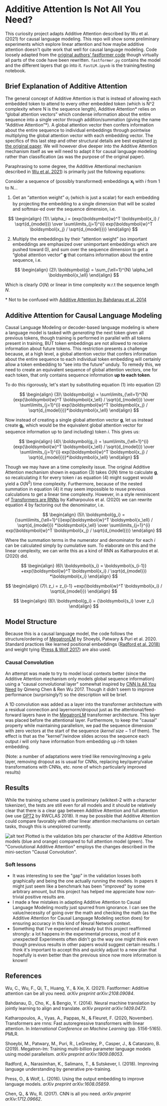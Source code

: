 # Additive Attention Is Not All You Need?
This curiosity project adapts Additive Attention described by Wu et al. (2021) for causal language modeling. This repo will show some preliminary experiments which explore linear attention and how maybe additive attention doesn't quite work that well for causal language modeling. Code loosely adapted from the [original authors' fastformer code](https://github.com/wuch15/Fastformer) though virtually all parts of the code have been rewritten. ``fastformer.py`` contains the model and the different layers that go into it. ``FastLM.ipynb`` is the training/testing notebook.

## Brief Explanation of Additive Attention

The general concept of Additive Attention is that is instead of allowing each embedded token to attend to every other embedded token (which is N^2 complexity where N is the sequence length), Additive Attention* relies on “global attention vectors” which condense information about the entire sequence into a single vector through addition/summation (giving the name “Additive Attention”*). A global attention vector then confers information about the entire sequence to individual embeddings through pointwise multiplying the global attention vector with each embedding vector. The specifics of this last step and other structural details are best explained [in the original paper]([https://arxiv.org/pdf/2108.09084.pdf](https://arxiv.org/pdf/2108.09084.pdf)). We will however dive deeper into the Additive Attention mechanism itself as we will need to adapt it for causal language modeling rather than classification (as was the purpose of the original paper).

Paraphrasing to some degree, the Additive Attentional mechanism described in [Wu et al. 2021](https://arxiv.org/pdf/2108.09084.pdf)) is primarily just the following equations:

Consider a sequence of (possibly transformed) embeddings $\boldsymbol{x_i}$ with $i$ from 1 to N…

1.  Get an “attention weight” $\alpha_i$ (which is just a scalar) for each embedding by projecting the embedding to a single dimension that will be scaled and softmax-ed over the sequence dimension, i.e.

$$
\begin{align}
	(1)\ \alpha_i =  {exp(\boldsymbol{w}^T \boldsymbol{x_i} / \sqrt{d_{model}}) \over \sum\limits_{j=1}^{i} exp(\boldsymbol{w}^T \boldsymbol{x_j} / \sqrt{d_{model}})}
\end{align}
$$

2.  Multiply the embeddings by their “attention weight” (so important embeddings are emphasized over unimportant embeddings which are pushed toward 0), and sum over the sequence dimension to get a “global attention vector” $\boldsymbol{g}$ that contains information about the entire sequence, i.e.

$$ 
\begin{align}
	(2)\ \boldsymbol{g} = \sum_{\ell=1}^{N} \alpha_\ell \boldsymbol{x_\ell}
\end{align}
$$

Which is clearly $O(N)$ or linear in time complexity w.r.t the sequence length $N$.
  
\* Not to be confused with [Additive Attention by Bahdanau et al. 2014](https://arxiv.org/abs/1409.0473v7)

## Additive Attention for Causal Language Modeling

Causal Language Modeling or decoder-based language modeling is where a language model is tasked with *generating* the next token given all previous tokens, though training is performed in parallel with all tokens present in training, BUT token embeddings are not allowed to receive information about future tokens. This restriction presents a challenge because, at a high level, a global attention vector that confers information about the entire sequence to each individual token embedding will certainly allow a token embedding to “see into the future” unduly. To remedy this, we need to create an equivalent sequence of global attention vectors, one for each token, that only contains sequence information **up to each token**.

To do this rigorously, let's start by substituting equation (1) into equation (2)

$$
\begin{align}
	(3)\ \boldsymbol{g} = \sum\limits_{\ell=1}^{N}  {exp(\boldsymbol{w}^T \boldsymbol{x_\ell} / \sqrt{d_{model}}) \over \sum\limits_{j=1}^{i} exp(\boldsymbol{w}^T \boldsymbol{x_j} / \sqrt{d_{model}})}*\boldsymbol{x_\ell}
\end{align}
$$


Now instead of creating a single global attention vector $\boldsymbol{g}$, let us instead create $\boldsymbol{g_i}$, which would be the equivalent global attention vector for sequence information up to (and including) token $i$. This gives us:

$$
\begin{align}
	(4)\ \boldsymbol{g_i} = \sum\limits_{\ell=1}^{i}  {exp(\boldsymbol{w}^T \boldsymbol{x_\ell} / \sqrt{d_{model}}) \over \sum\limits_{j=1}^{i} exp(\boldsymbol{w}^T \boldsymbol{x_j} / \sqrt{d_{model}})}*\boldsymbol{x_\ell}
\end{align}
$$


Though we may have an a time complexity issue. The original Additive Attention mechanism shown in equation (3) takes $O(N)$ time to calculate $\boldsymbol{g}$, so recalculating it for every token $i$ as equation (4) might suggest would yield a $O(N^2)$ time complexity. Furthermore, because of the nested summation in equation (4) it may seem impossible to reuse previous calculations to get a linear time complexity. However, in a style reminiscent of [Transformers are RNNs](https://arxiv.org/pdf/2006.16236.pdf) by Katharpoulos et al. (2020) we can rewrite equation 4 by factoring out the denominator, i.e.

$$
\begin{align}
	(5)\ \boldsymbol{g_i} =  {\sum\limits_{\ell=1}^{i}exp(\boldsymbol{w}^T \boldsymbol{x_\ell} / \sqrt{d_{model}}) *\boldsymbol{x_\ell} \over \sum\limits_{j=1}^{i} exp(\boldsymbol{w}^T \boldsymbol{x_j} / \sqrt{d_{model}})}
\end{align}
$$

Where the summation terms in the numerator and denominator for each $i$ can be calculated simply by cumulative sum. To elaborate on this and the linear complexity, we can write this as a kind of RNN as Katharpoulos et al. (2020) did.

$$
\begin{align}
	(6)\ \boldsymbol{s_i} = \boldsymbol{s_{i-1}} +exp(\boldsymbol{w}^T \boldsymbol{x_i} / \sqrt{d_{model}}) *\boldsymbol{x_i}
\end{align}
$$

$$
\begin{align}
	(7)\ z_i = z_{i-1} +exp(\boldsymbol{w}^T \boldsymbol{x_i} / \sqrt{d_{model}}) 
\end{align}
$$

$$
\begin{align}
	(8)\ \boldsymbol{g_i} = {\boldsymbol{s_i} \over z_i}
\end{align}
$$

## Model Structure
Because this is a causal language model, the code follows the structure/ordering of [MegatronLM](https://arxiv.org/pdf/1909.08053.pdf) by Shoeybi, Patwary & Puri et al. 2020. Standard practices like learned positional embeddings ([Radford et al. 2018)](https://s3-us-west-2.amazonaws.com/openai-assets/research-covers/language-unsupervised/language_understanding_paper.pdf) and weight tying ([Press & Wolf 2017](https://arxiv.org/abs/1608.05859v3)) are also used. 

### Causal Convolution
An attempt was made to try to model local contexts better (since the Additive Attention mechanism only models global sequence information) using a "causal convolutional layer" somewhat inspired by [CNN Is All You Need](https://arxiv.org/abs/1712.09662) by Qimeng Chen & Ren Wu 2017. Though it didn't seem to improve performance (surprisingly?) so the description will be brief.

A 1D convolution was added as a layer into the transformer architecture with a residual connection and layernorm/dropout just as the attentional/feed-forward layers have in the [MegatronLM](https://arxiv.org/pdf/1909.08053.pdf) transformer architecture. This layer was placed before the attentional layer. Furthermore, to keep the "causal" property while maintaining parallelism, we pad the sequence dimension with zero vectors at the start of the sequence ($kernel\ size - 1$ of them). The effect is that as the "kernel"/window slides across the sequence each output $i$ will only have information from embedding up $i$-th token embedding.

(Note: a number of adaptations were tried like removing/moving a gelu layer, removing dropout as is usual for CNNs, replacing key/query/value transformations with CNNs, etc. none of which particularly improved results)

## Results
While the training scheme used is preliminary (wikitext-2 with a character tokenizer), the tests are still even for all models and it should be relatively clear that there is a clear gap between Additive Attention and full attention (we use [GPT2](https://d4mucfpksywv.cloudfront.net/better-language-models/language_models_are_unsupervised_multitask_learners.pdf) by RWCLAS 2018). It may be possible that Additive Attention could compare favorably with other linear attention mechanisms on certain tasks, though this is unexplored currently.

![alt text](https://github.com/mtanghu/Additive-Attention-Is-Not-All-You-Need-Maybe/blob/main/results.png?raw=True)
Plotted is the validation bits per character of the Additive Attention models (blue and orange) compared to full attention model (green). The "Convolutional Additive Attention" employs the changes described in the mini-section "Causal Convolution".

### Soft lessons
- It was interesting to see the "gap" in the validation losses both graphically and being the one actually running the models. In papers it might just seem like a benchmark has been "improved" by some arbitrary amount, but this project has helped me appreciate how non-trivial positive results are.
- I made a few mistakes in adapting Additive Attention to Causal Language Modeling mostly just spurred from ignorance. I can see the value/necessity of going over the math and checking the math (as the Additive Attention for Causal Language Modeling section does) for ensuring accuracy in this kind of Neural Network context.
- Something that I've experienced already but this project reaffirmed strongly: a lot happens in the experimental process, most of it unexpected! Experiments often didn't go the way one might think even though previous results in other papers would suggest certain results. I think it's important to accept this and quickly adjust to a new plan that hopefully is even better than the previous since now more information is known!

## References
Wu, C., Wu, F., Qi, T., Huang, Y., & Xie, X. (2021). Fastformer: Additive attention can be all you need. _arXiv preprint arXiv:2108.09084_.

Bahdanau, D., Cho, K., & Bengio, Y. (2014). Neural machine translation by jointly learning to align and translate. _arXiv preprint arXiv:1409.0473_.

Katharopoulos, A., Vyas, A., Pappas, N., & Fleuret, F. (2020, November). Transformers are rnns: Fast autoregressive transformers with linear attention. In _International Conference on Machine Learning_ (pp. 5156-5165). PMLR.

Shoeybi, M., Patwary, M., Puri, R., LeGresley, P., Casper, J., & Catanzaro, B. (2019). Megatron-lm: Training multi-billion parameter language models using model parallelism. _arXiv preprint arXiv:1909.08053_.

Radford, A., Narasimhan, K., Salimans, T., & Sutskever, I. (2018). Improving language understanding by generative pre-training.

Press, O., & Wolf, L. (2016). Using the output embedding to improve language models. _arXiv preprint arXiv:1608.05859_.

Chen, Q., & Wu, R. (2017). CNN is all you need. _arXiv preprint arXiv:1712.09662_.
